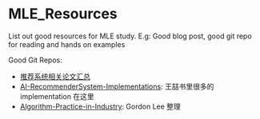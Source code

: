 # MLE_Resources
List out good resources for MLE study. E.g: Good blog post, good git repo for reading and hands on examples

Good Git Repos: 
- [推荐系统相关论文汇总](https://github.com/tangxyw/RecSysPapers)
- [AI-RecommenderSystem-Implementations](https://github.com/qizhong19920114/AI-RecommenderSystem-Implementations): 王喆书里很多的 implementation 在这里
- [Algorithm-Practice-in-Industry](https://github.com/Doragd/Algorithm-Practice-in-Industry): Gordon Lee 整理


